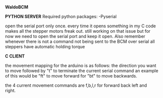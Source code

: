 **WaldoBCM**


**PYTHON SERVER**
Required python packages:
-Pyserial

open the serial port only once.  every time it opens something in my C code makes all the stepper motors
freak out.  still working on that issue but for now we need to open the serial port and keep it open.
Also remember whenever there is not a command not being sent to the BCM over serial all steppers have automatic holding torque

**C CLIENT**

the movement mapping for the arduino is as follows:
the direction you want to move followed by "t" to terminate the current serial command
an example of this would be "ft"  to move forward for "bt"  to move backwards.

the 4 current movement commands are f,b,l,r for forward back left and right.